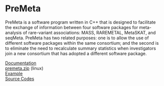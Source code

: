 # **PreMeta**

PreMeta is a software program written in C++ that is designed to facilitate the exchange of information between four software packages for meta-analysis of rare-variant associations: MASS, RAREMETAL, MetaSKAT, and seqMeta. PreMeta has two related purposes: one is to allow the use of different software packages within the same consortium; and the second is to eliminate the need to recalculate summary statistics when investigators join a new consortium that has adopted a different software package.

[Documentation](http://dlin.web.unc.edu/wp-content/uploads/sites/1568/2015/02/documentation.pdf)\
[premeta.zip](http://dlin.web.unc.edu/wp-content/uploads/sites/1568/2015/08/premeta.zip) (linux)\
[Example](http://dlin.web.unc.edu/wp-content/uploads/sites/1568/2015/02/Examples.zip)\
[Source Codes](http://dlin.web.unc.edu/wp-content/uploads/sites/1568/2015/02/Source.zip)
